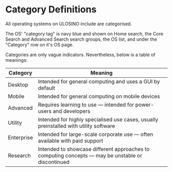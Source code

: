 # Category Definitions

All operating systems on ULOSINO include are categorised.

The OS' "category tag" is navy blue and shown on Home search, the Core Search and Advanced Search search groups, the OS list, and under the "Category" row on it's OS page.

Categories are only vague indicators. Nevertheless, below is a table of meanings:

| Category   | Meaning                                                                                           |
| ---------- | ------------------------------------------------------------------------------------------------- |
| Desktop    | Intended for general computing and uses a GUI by default                                          |
| Mobile     | Intended for general computing on mobile devices                                                  |
| Advanced   | Requires learning to use — intended for power-users and developers                                |
| Utility    | Intended for highly specialised use cases, usually preinstalled with utility software             |
| Enterprise | Intended for large-scale corporate use — often available with paid support                        |
| Research   | Intended to showcase different approaches to computing concepts — may be unstable or discontinued |
